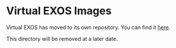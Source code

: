 # Virtual EXOS Images
Virtual EXOS has moved to its own repository.  You can find it [here](https://github.com/extremenetworks/Virtual_EXOS).

This directory will be removed at a later date.

